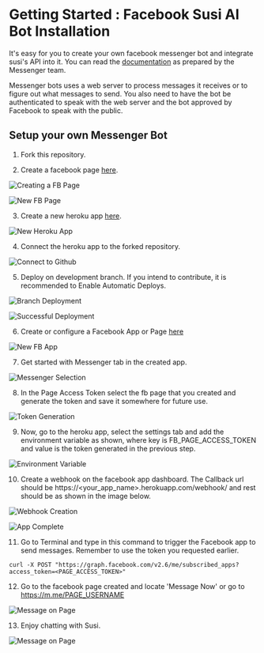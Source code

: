 # Getting Started : Facebook Susi AI Bot Installation 

It's easy for you to create your own facebook messenger bot and integrate susi's API into it. You can read the  [documentation](https://developers.facebook.com/docs/messenger-platform/quickstart) as prepared by the Messenger team.

Messenger bots uses a web server to process messages it receives or to figure out what messages to send. You also need to have the bot be authenticated to speak with the web server and the bot approved by Facebook to speak with the public.

## Setup your own Messenger Bot
1. Fork this repository.

2. Create a facebook page [here](https://www.facebook.com/pages/create/).

 ![Creating a FB Page](/docs/images/1_create_fb_page.png)

 ![New FB Page](/docs/images/2_fb_page.png)

3. Create a new heroku app [here](https://dashboard.heroku.com/new?org=personal-apps).

 ![New Heroku App](/docs/images/3_create_heroku_app.png)

4. Connect the heroku app to the forked repository.

 ![Connect to Github](/docs/images/4_heroku_github_connect.png)

5. Deploy on development branch. If you intend to contribute, it is recommended to Enable Automatic Deploys.

 ![Branch Deployment](/docs/images/5_branch_selection.png)

 ![Successful Deployment](/docs/images/6_heroku_deployment.png)

6. Create or configure a Facebook App or Page [here](https://developers.facebook.com/apps/)

 ![New FB App](/docs/images/7_create_fb_app.png)

7. Get started with Messenger tab in the created app.

 ![Messenger Selection](/docs/images/8_select_messenger.png)

8. In the Page Access Token select the fb page that you created and generate the token and save it somewhere for future use.

 ![Token Generation](/docs/images/9_select_token.png)

9. Now, go to the heroku app, select the settings tab and add the environment variable as shown, where key is FB_PAGE_ACCESS_TOKEN and value is the token generated in the previous step.

 ![Environment Variable](/docs/images/10_add_env_variable.png)

10. Create a webhook on the facebook app dashboard. The Callback url should be https://&lt;your_app_name&gt;.herokuapp.com/webhook/ and rest should be as shown in the image below.

 ![Webhook Creation](/docs/images/11_add_webhook.png)


 ![App Complete](/docs/images/12_app_complete.png)

11. Go to Terminal and type in this command to trigger the Facebook app to send messages. Remember to use the token you requested earlier.
 ```
 curl -X POST "https://graph.facebook.com/v2.6/me/subscribed_apps?access_token=<PAGE_ACCESS_TOKEN>"
 ```

12. Go to the facebook page created and locate 'Message Now' or go to https://m.me/PAGE_USERNAME

 ![Message on Page](/docs/images/13_message_on_page)

13. Enjoy chatting with Susi.

 ![Message on Page](/docs/images/14_fb_chat.png)


